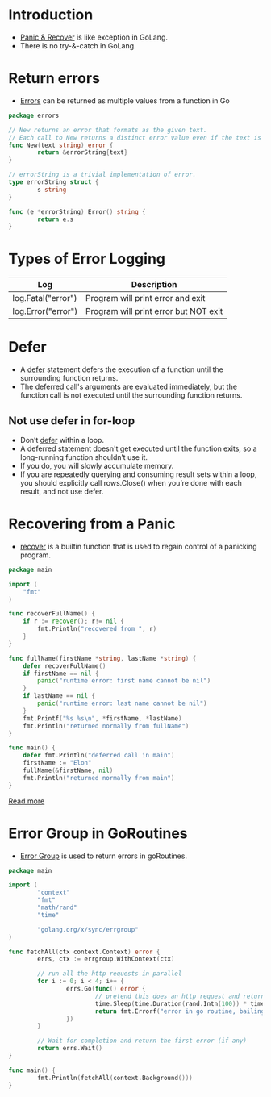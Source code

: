 # Introduction
- [Panic & Recover](https://golangbot.com/panic-and-recover/) is like exception in GoLang.
- There is no try-&-catch in GoLang.

# Return errors 
- [Errors](https://golangbot.com/custom-errors/) can be returned as multiple values from a function in Go

````go
package errors

// New returns an error that formats as the given text.
// Each call to New returns a distinct error value even if the text is identical.
func New(text string) error {  
        return &errorString{text}
}

// errorString is a trivial implementation of error.
type errorString struct {  
        s string
}

func (e *errorString) Error() string {  
        return e.s
}
````

# Types of Error Logging

| Log                | Description                           |
|--------------------|---------------------------------------|
| log.Fatal("error") | Program will print error and exit     |
| log.Error("error") | Program will print error but NOT exit |

# Defer
- A [defer](https://go.dev/tour/flowcontrol/12) statement defers the execution of a function until the surrounding function returns.
- The deferred call's arguments are evaluated immediately, but the function call is not executed until the surrounding function returns.

## Not use defer in for-loop
- Don’t [defer](http://go-database-sql.org/retrieving.html) within a loop.
- A deferred statement doesn't get executed until the function exits, so a long-running function shouldn’t use it.
- If you do, you will slowly accumulate memory.
- If you are repeatedly querying and consuming result sets within a loop, you should explicitly call rows.Close() when you’re done with each result, and not use defer.

# Recovering from a Panic
- [recover](https://golangbot.com/panic-and-recover/#recoveringfromapanic) is a builtin function that is used to regain control of a panicking program.

````GO
package main

import (  
    "fmt"
)

func recoverFullName() {  
    if r := recover(); r!= nil {
        fmt.Println("recovered from ", r)
    }
}

func fullName(firstName *string, lastName *string) {  
    defer recoverFullName()
    if firstName == nil {
        panic("runtime error: first name cannot be nil")
    }
    if lastName == nil {
        panic("runtime error: last name cannot be nil")
    }
    fmt.Printf("%s %s\n", *firstName, *lastName)
    fmt.Println("returned normally from fullName")
}

func main() {  
    defer fmt.Println("deferred call in main")
    firstName := "Elon"
    fullName(&firstName, nil)
    fmt.Println("returned normally from main")
}
````

[Read more](https://golangbot.com/panic-and-recover/#recoveringfromapanic)

# Error Group in GoRoutines
- [Error Group](https://pkg.go.dev/golang.org/x/sync/errgroup) is used to return errors in goRoutines.

````go
package main

import (
        "context"
        "fmt"
        "math/rand"
        "time"

        "golang.org/x/sync/errgroup"
)

func fetchAll(ctx context.Context) error {
        errs, ctx := errgroup.WithContext(ctx)

        // run all the http requests in parallel
        for i := 0; i < 4; i++ {
                errs.Go(func() error {
                        // pretend this does an http request and returns an error                                                  
                        time.Sleep(time.Duration(rand.Intn(100)) * time.Millisecond)                                               
                        return fmt.Errorf("error in go routine, bailing")                                                      
                })
        }

        // Wait for completion and return the first error (if any)                                                                 
        return errs.Wait()
}

func main() {
        fmt.Println(fetchAll(context.Background()))
}
````
